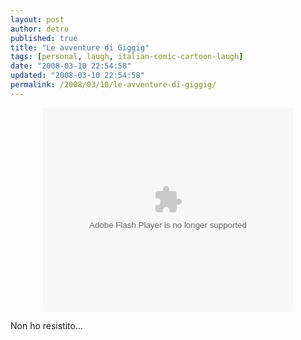 ```yaml
---
layout: post
author: detro
published: true
title: "Le avventure di Giggig"
tags: [personal, laugh, italian-comic-cartoon-laugh]
date: "2008-03-10 22:54:58"
updated: "2008-03-10 22:54:58"
permalink: /2008/03/10/le-avventure-di-giggig/
---
```


<div align="center"><embed style="width:400px; height:326px;" id="VideoPlayback" type="application/x-shockwave-flash" src="http://video.google.com/googleplayer.swf?docId=-4339393072627386774&hl=en-GB" flashvars=""></embed></div>

Non ho resistito...
